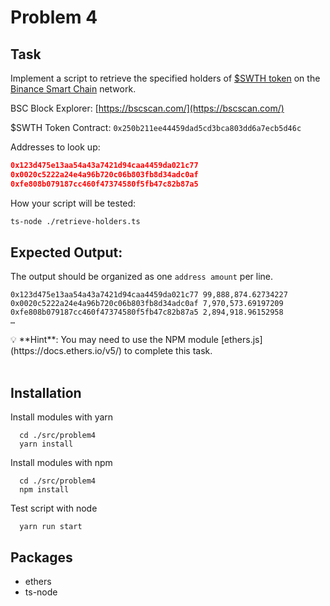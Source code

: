 # Problem 4

## Task

Implement a script to retrieve the specified holders of [$SWTH token](https://bscscan.com/token/0x250b211ee44459dad5cd3bca803dd6a7ecb5d46c) on the [Binance Smart Chain](https://coinmarketcap.com/alexandria/article/what-is-binance-smart-chain) network.

BSC Block Explorer: [https://bscscan.com/](https://bscscan.com/)

$SWTH Token Contract: `0x250b211ee44459dad5cd3bca803dd6a7ecb5d46c`

Addresses to look up:

```json
0x123d475e13aa54a43a7421d94caa4459da021c77
0x0020c5222a24e4a96b720c06b803fb8d34adc0af
0xfe808b079187cc460f47374580f5fb47c82b87a5
```

How your script will be tested:

```bash
ts-node ./retrieve-holders.ts
```

## Expected Output:

The output should be organized as one `address amount` per line. 

```
0x123d475e13aa54a43a7421d94caa4459da021c77 99,888,874.62734227
0x0020c5222a24e4a96b720c06b803fb8d34adc0af 7,970,573.69197209
0xfe808b079187cc460f47374580f5fb47c82b87a5 2,894,918.96152958
…
```

<aside>
💡 **Hint**: You may need to use the NPM module [ethers.js](https://docs.ethers.io/v5/) to complete this task.

</aside>
<br/>

## Installation

Install modules with yarn

```
  cd ./src/problem4
  yarn install
```

Install modules with npm

```
  cd ./src/problem4
  npm install
```

Test script with node

```
  yarn run start
```

## Packages

- ethers
- ts-node
